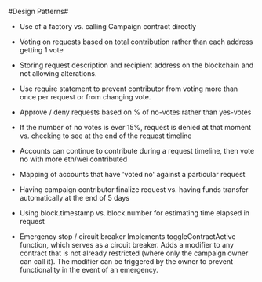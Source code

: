 #Design Patterns#

-   Use of a factory vs. calling Campaign contract directly

-   Voting on requests based on total contribution rather than each address getting 1 vote

-   Storing request description and recipient address on the blockchain and not allowing alterations.

-   Use require statement to prevent contributor from voting more than once per request or from changing vote.

-   Approve / deny requests based on % of no-votes rather than yes-votes

-   If the number of no votes is ever 15%, request is denied at that moment vs. checking to see at the end of the request timeline

-   Accounts can continue to contribute during a request timeline, then vote no with more eth/wei contributed

-   Mapping of accounts that have 'voted no' against a particular request

-   Having campaign contributor finalize request vs. having funds transfer automatically at the end of 5 days

-   Using block.timestamp vs. block.number for estimating time elapsed in request

-   Emergency stop / circuit breaker
    Implements toggleContractActive function, which serves as a circuit breaker. Adds a modifier to any contract that is not already restricted (where only the campaign owner can call it). The modifier can be triggered by the owner to prevent functionality in the event of an emergency.
